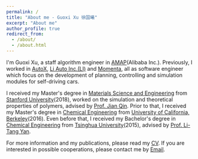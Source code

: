 ```yaml
---
permalink: /
title: "About me - Guoxi Xu 徐国曦"
excerpt: "About me"
author_profile: true
redirect_from: 
  - /about/
  - /about.html
---
```


I'm Guoxi Xu, a staff algorithm engineer in <a href="https://www.amap.com/" rel="nofollow">AMAP</a>(Alibaba Inc.).
Previously, I worked in <a href="https://www.autox.ai/" rel="nofollow">AutoX</a>, 
<a href="https://www.lixiang.com/" rel="nofollow">Li Auto Inc.(LI)</a> and 
<a href="https://www.momenta.ai/" rel="nofollow">Momenta</a>, all as software engineer which focus on 
the development of planning, controlling and simulation modules for self-driving cars.

I received my Master's degree in <a href="https://mse.stanford.edu/" rel="nofollow">Materials Science and Engineering</a> 
from <a href="https://www.stanford.edu/" rel="nofollow">Stanford University</a>(2018), worked on 
the simulation and theoretical properties of polymers, advised by <a href="https://cheme.stanford.edu/people/jian-qin" rel="nofollow">Prof. Jian Qin</a>.
Prior to that, I received my Master's degree in <a href="https://chemistry.berkeley.edu/cbe/" rel="nofollow">Chemical Engineering</a> 
from <a href="https://www.berkeley.edu/" rel="nofollow">University of California, Berkeley</a>(2016).
Even before that, I received my Bachelor's degree in <a href="https://www.chemeng.tsinghua.edu.cn/" rel="nofollow">Chemical Engineering</a> from 
<a href="https://www.tsinghua.edu.cn/" rel="nofollow">Tsinghua University</a>(2015), advised by 
<a href="http://scholars.chemeng.tsinghua.edu.cn/Yan/" rel="nofollow">Prof. Li-Tang Yan</a>.

For more information and my publications, please read my <a href="http://guoxixu.space/cv/" rel="nofollow">CV</a>.
If you are interested in possible cooperations, please contact me by <a href="mailto:xuguoxi1993@gmail.com">Email</a>.
